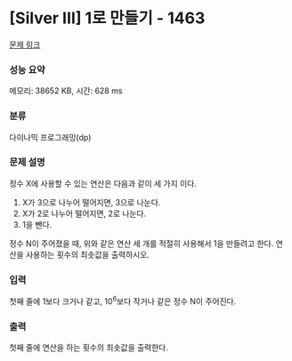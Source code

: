 # [Silver III] 1로 만들기 - 1463 

[문제 링크](https://www.acmicpc.net/problem/1463) 

### 성능 요약

메모리: 38652 KB, 시간: 628 ms

### 분류

다이나믹 프로그래밍(dp)

### 문제 설명

<p style="user-select: auto;">정수 X에 사용할 수 있는 연산은 다음과 같이 세 가지 이다.</p>

<ol style="user-select: auto;">
	<li style="user-select: auto;">X가 3으로 나누어 떨어지면, 3으로 나눈다.</li>
	<li style="user-select: auto;">X가 2로 나누어 떨어지면, 2로 나눈다.</li>
	<li style="user-select: auto;">1을 뺀다.</li>
</ol>

<p style="user-select: auto;">정수 N이 주어졌을 때, 위와 같은 연산 세 개를 적절히 사용해서 1을 만들려고 한다. 연산을 사용하는 횟수의 최솟값을 출력하시오.</p>

### 입력 

 <p style="user-select: auto;">첫째 줄에 1보다 크거나 같고, 10<sup style="user-select: auto;">6</sup>보다 작거나 같은 정수 N이 주어진다.</p>

### 출력 

 <p style="user-select: auto;">첫째 줄에 연산을 하는 횟수의 최솟값을 출력한다.</p>

